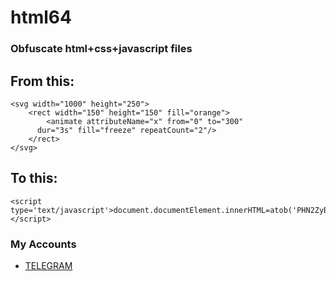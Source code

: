 # html64
### Obfuscate html+css+javascript files

## From this:
```
<svg width="1000" height="250">
    <rect width="150" height="150" fill="orange">
        <animate attributeName="x" from="0" to="300"
      dur="3s" fill="freeze" repeatCount="2"/> 
    </rect>
</svg>
```

## To this:
```
<script type='text/javascript'>document.documentElement.innerHTML=atob('PHN2ZyB3aWR0aD0iMTAwMCIgaGVpZ2h0PSIyNTAiPgogICAgPHJlY3Qgd2lkdGg9IjE1MCIgaGVpZ2h0PSIxNTAiIGZpbGw9Im9yYW5nZSI+CiAgICAgICAgPGFuaW1hdGUgYXR0cmlidXRlTmFtZT0ieCIgZnJvbT0iMCIgdG89IjMwMCIKICAgICAgZHVyPSIzcyIgZmlsbD0iZnJlZXplIiByZXBlYXRDb3VudD0iMiIvPiAKICAgIDwvcmVjdD4KPC9zdmc+Cg==');</script>

```

### My Accounts

* [TELEGRAM](https://t.me/DefacErr)